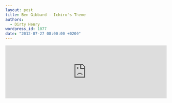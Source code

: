 ```yaml
---
layout: post
title: Ben Gibbard - Ichiro's Theme
authors:
  - Dirty Henry
wordpress_id: 1077
date: "2012-07-27 08:00:00 +0200"
---
```


<iframe width="100%" height="166" scrolling="no" frameborder="no" src="http://w.soundcloud.com/player/?url=http%3A%2F%2Fapi.soundcloud.com%2Ftracks%2F53864927&show_artwork=true"></iframe>
